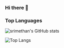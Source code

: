 ### Hi there 👋


### Top Languages

![srimethan's GitHub stats](https://github-readme-stats.vercel.app/api?username=srimethan&show_icons=true&theme=light)

![Top Langs](https://github-readme-stats.vercel.app/api/top-langs/?username=srimethan&layout=compact)
